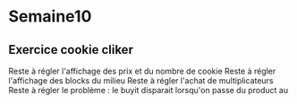 # Semaine10

## Exercice cookie cliker

Reste à régler l'affichage des prix et du nombre de cookie
Reste à régler l'affichage des blocks du milieu
Reste à régler l'achat de multiplicateurs
Reste à régler le problème : le buyit disparait lorsqu'on passe du product au <p>
